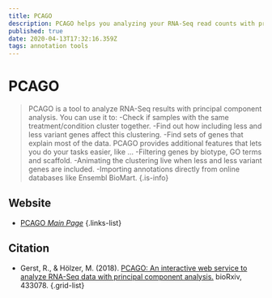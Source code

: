 ```yaml
---
title: PCAGO
description: PCAGO helps you analyzing your RNA-Seq read counts with principal component analysis (PCA).
published: true
date: 2020-04-13T17:32:16.359Z
tags: annotation tools
---
```


# PCAGO

> PCAGO is a tool to analyze RNA-Seq results with principal component analysis. You can use it to:
-Check if samples with the same treatment/condition cluster together.
-Find out how including less and less variant genes affect this clustering.
-Find sets of genes that explain most of the data.
&NewLine;
PCAGO provides additional features that lets you do your tasks easier, like …
-Filtering genes by biotype, GO terms and scaffold.
-Animating the clustering live when less and less variant genes are included.
-Importing annotations directly from online databases like Ensembl BioMart.
{.is-info}



## Website

- [PCAGO *Main Page*](https://pcago.bioinf.uni-jena.de/)
{.links-list}

## Citation

- Gerst, R., & Hölzer, M. (2018). [PCAGO: An interactive web service to analyze RNA-Seq data with principal component analysis.](https://www.biorxiv.org/content/10.1101/433078v1.abstract) bioRxiv, 433078.
{.grid-list}